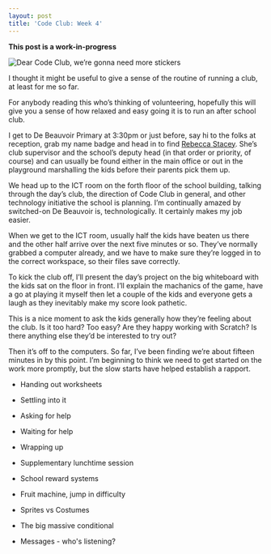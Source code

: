```yaml
---
layout: post
title: 'Code Club: Week 4'
---
```


**This post is a work-in-progress**

![Dear Code Club, we’re gonna need more stickers][stickers]

I thought it might be useful to give a sense of the routine of running
a club, at least for me so far.

For anybody reading this who’s thinking of volunteering, hopefully
this will give you a sense of how relaxed and easy going it is to run
an after school club.

I get to De Beauvoir Primary at 3:30pm or just before, say hi to the
folks at reception, grab my name badge and head in to find
[Rebecca Stacey][rebecca-stacey]. She’s club supervisor and the school’s
deputy head (in that order or priority, of course) and can usually be found
either in the main office or out in the playground marshalling the kids
before their parents pick them up.

We head up to the ICT room on the forth floor of the school building,
talking through the day’s club, the direction of Code Club in general, and
other technology initiative the school is planning. I’m continually amazed
by switched-on De Beauvoir is, technologically. It certainly makes my job
easier.

When we get to the ICT room, usually half the kids have beaten us there
and the other half arrive over the next five minutes or so. They’ve
normally grabbed a computer already, and we have to make sure they’re
logged in to the correct workspace, so their files save correctly.

To kick the club off, I’ll present the day’s project on the big whiteboard
with the kids sat on the floor in front. I’ll explain the machanics of the
game, have a go at playing it myself then let a couple of the kids and
everyone gets a laugh as they inevitably make my score look pathetic.

This is a nice moment to ask the kids generally how they’re feeling about
the club. Is it too hard? Too easy? Are they happy working with Scratch?
Is there anything else they’d be interested to try out?

Then it’s off to the computers. So far, I’ve been finding we’re about fifteen
minutes in by this point. I’m beginning to think we need to get started on
the work more promptly, but the slow starts have helped establish a rapport.

* Handing out worksheets
* Settling into it
* Asking for help
* Waiting for help
* Wrapping up
* Supplementary lunchtime session

* School reward systems
* Fruit machine, jump in difficulty
* Sprites vs Costumes
* The big massive conditional
* Messages - who's listening?

[stickers]: http://assets.jgwhite.co.uk/images/code-club-stickers.jpg
[rebecca-stacey]: http://twitter.com/bekblayton
